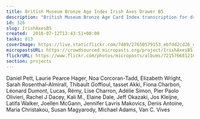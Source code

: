 ```yaml
---
title: British Museum Bronze Age Index Irish Axes Drawer B5
description: "British Museum Bronze Age Card Index transcription for drawer B5."
id: 326
slug: IrishAxesB5
created:  2016-07-12T13:43:51+00:00
tasks: 813
coverImage: https://live.staticflickr.com/7409/27650579153_ebfdd2cd26_c.jpg
micropastsURL: https://crowdsourced.micropasts.org/project/IrishAxesB5
flickrURL: https://www.flickr.com/photos/micropasts/albums/72157668121042503
section: projects
---
```

Daniel Pett, Laurie Pearce Hager, Noa Corcoran-Tadd, Elizabeth Wright, Sarah Rosenthal-Almirall, Thibault Goffioul, tasset Akki, Fiona Charbon, Léonard Dumont, Lucas, Rémy, Lise Charron, Adélie Simon, Pier Paolo Olivieri, Rachel J Dacey, Kali M., Elaine Dale, Jeff Okazaki, Jos Kleijne, Latifa Walker, Joellen McGann, Jennifer Lavris Makovics, Denis Antoine, Maria Christakou, Susan Magyarody, Michael Adams, Van C. Vives
